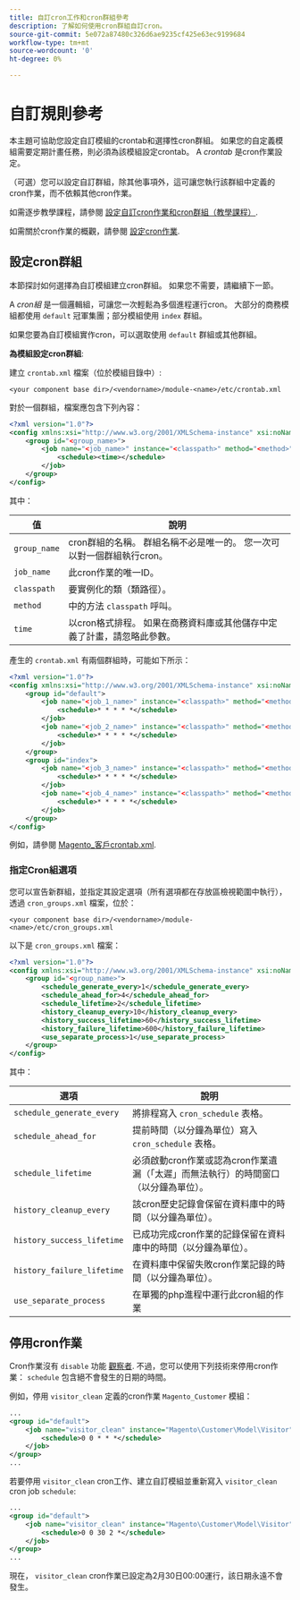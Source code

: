 ```yaml
---
title: 自訂cron工作和cron群組參考
description: 了解如何使用cron群組自訂cron。
source-git-commit: 5e072a87480c326d6ae9235cf425e63ec9199684
workflow-type: tm+mt
source-wordcount: '0'
ht-degree: 0%

---
```



# 自訂規則參考

本主題可協助您設定自訂模組的crontab和選擇性cron群組。 如果您的自定義模組需要定期計畫任務，則必須為該模組設定crontab。 A _crontab_ 是cron作業設定。

（可選）您可以設定自訂群組，除其他事項外，這可讓您執行該群組中定義的cron作業，而不依賴其他cron作業。

如需逐步教學課程，請參閱 [設定自訂cron作業和cron群組（教學課程）](custom-cron-tutorial.md).

如需關於cron作業的概觀，請參閱 [設定cron作業](../cli/configure-cron-jobs.md).

## 設定cron群組

本節探討如何選擇為自訂模組建立cron群組。 如果您不需要，請繼續下一節。

A _cron組_ 是一個邏輯組，可讓您一次輕鬆為多個進程運行cron。 大部分的商務模組都使用 `default` 冠軍集團；部分模組使用 `index` 群組。

如果您要為自訂模組實作cron，可以選取使用 `default` 群組或其他群組。

**為模組設定cron群組**:

建立 `crontab.xml` 檔案（位於模組目錄中）:

```text
<your component base dir>/<vendorname>/module-<name>/etc/crontab.xml
```

對於一個群組，檔案應包含下列內容：

```xml
<?xml version="1.0"?>
<config xmlns:xsi="http://www.w3.org/2001/XMLSchema-instance" xsi:noNamespaceSchemaLocation="urn:magento:module:Magento_Cron:etc/crontab.xsd">
    <group id="<group_name>">
        <job name="<job_name>" instance="<classpath>" method="<method>">
            <schedule><time></schedule>
        </job>
    </group>
</config>
```

其中：

| 值 | 說明 |
|---|---|
| `group_name` | cron群組的名稱。 群組名稱不必是唯一的。 您一次可以對一個群組執行cron。 |
| `job_name` | 此cron作業的唯一ID。 |
| `classpath` | 要實例化的類（類路徑）。 |
| `method` | 中的方法 `classpath` 呼叫。 |
| `time` | 以cron格式排程。 如果在商務資料庫或其他儲存中定義了計畫，請忽略此參數。 |

產生的 `crontab.xml` 有兩個群組時，可能如下所示：

```xml
<?xml version="1.0"?>
<config xmlns:xsi="http://www.w3.org/2001/XMLSchema-instance" xsi:noNamespaceSchemaLocation="urn:magento:module:Magento_Cron:etc/crontab.xsd">
    <group id="default">
        <job name="<job_1_name>" instance="<classpath>" method="<method_name>">
            <schedule>* * * * *</schedule>
        </job>
        <job name="<job_2_name>" instance="<classpath>" method="<method_name>">
            <schedule>* * * * *</schedule>
        </job>
    </group>
    <group id="index">
        <job name="<job_3_name>" instance="<classpath>" method="<method_name>">
            <schedule>* * * * *</schedule>
        </job>
        <job name="<job_4_name>" instance="<classpath>" method="<method_name>">
            <schedule>* * * * *</schedule>
        </job>
    </group>
</config>
```

例如，請參閱 [Magento_客戶crontab.xml](https://github.com/magento/magento2/blob/2.4/app/code/Magento/Customer/etc/crontab.xml).

### 指定Cron組選項

您可以宣告新群組，並指定其設定選項（所有選項都在存放區檢視範圍中執行），透過 `cron_groups.xml` 檔案，位於：

```text
<your component base dir>/<vendorname>/module-<name>/etc/cron_groups.xml
```

以下是 `cron_groups.xml` 檔案：

```xml
<?xml version="1.0"?>
<config xmlns:xsi="http://www.w3.org/2001/XMLSchema-instance" xsi:noNamespaceSchemaLocation="urn:magento:module:Magento_Cron:etc/cron_groups.xsd">
    <group id="<group_name>">
        <schedule_generate_every>1</schedule_generate_every>
        <schedule_ahead_for>4</schedule_ahead_for>
        <schedule_lifetime>2</schedule_lifetime>
        <history_cleanup_every>10</history_cleanup_every>
        <history_success_lifetime>60</history_success_lifetime>
        <history_failure_lifetime>600</history_failure_lifetime>
        <use_separate_process>1</use_separate_process>
    </group>
</config>
```

其中：

| 選項 | 說明 |
| -------------------------- | ------------------------------------------------------------------------------------------------------ |
| `schedule_generate_every` | 將排程寫入 `cron_schedule` 表格。 |
| `schedule_ahead_for` | 提前時間（以分鐘為單位）寫入 `cron_schedule` 表格。 |
| `schedule_lifetime` | 必須啟動cron作業或認為cron作業遺漏（「太遲」而無法執行）的時間窗口（以分鐘為單位）。 |
| `history_cleanup_every` | 該cron歷史記錄會保留在資料庫中的時間（以分鐘為單位）。 |
| `history_success_lifetime` | 已成功完成cron作業的記錄保留在資料庫中的時間（以分鐘為單位）。 |
| `history_failure_lifetime` | 在資料庫中保留失敗cron作業記錄的時間（以分鐘為單位）。 |
| `use_separate_process` | 在單獨的php進程中運行此cron組的作業 |

## 停用cron作業

Cron作業沒有 `disable` 功能 [觀察者](https://developer.adobe.com/commerce/php/development/components/events-and-observers/#observers). 不過，您可以使用下列技術來停用cron作業： `schedule` 包含絕不會發生的日期的時間。

例如，停用 `visitor_clean` 定義的cron作業 `Magento_Customer` 模組：

```xml
...
<group id="default">
    <job name="visitor_clean" instance="Magento\Customer\Model\Visitor" method="clean">
        <schedule>0 0 * * *</schedule>
    </job>
</group>
...
```

若要停用 `visitor_clean` cron工作、建立自訂模組並重新寫入 `visitor_clean` cron job `schedule`:

```xml
...
<group id="default">
    <job name="visitor_clean" instance="Magento\Customer\Model\Visitor" method="clean">
        <schedule>0 0 30 2 *</schedule>
    </job>
</group>
...
```

現在， `visitor_clean` cron作業已設定為2月30日00:00運行，該日期永遠不會發生。
